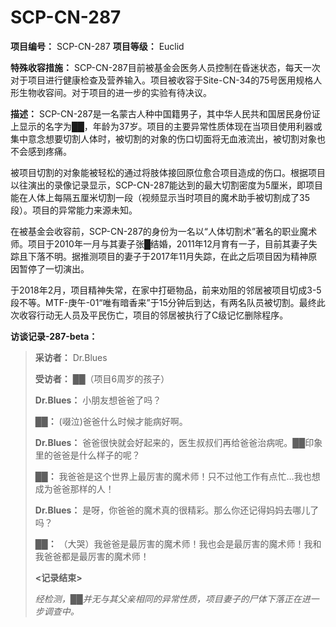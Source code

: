 # SCP-CN-287


**项目编号：** SCP-CN-287
**项目等级：** Euclid

**特殊收容措施：** SCP-CN-287目前被基金会医务人员控制在昏迷状态，每天一次对于项目进行健康检查及营养输入。项目被收容于Site-CN-34的75号医用规格人形生物收容间。对于项目的进一步的实验有待决议。

**描述：** SCP-CN-287是一名蒙古人种中国籍男子，其中华人民共和国居民身份证上显示的名字为██，年龄为37岁。项目的主要异常性质体现在当项目使用利器或集中意念想要切割人体时，被切割的对象的伤口切面将无血液流出，被切割对象也不会感到疼痛。

被项目切割的对象能被轻松的通过将肢体接回原位愈合项目造成的伤口。根据项目以往演出的录像记录显示，SCP-CN-287能达到的最大切割密度为5厘米，即项目能在人体上每隔五厘米切割一段（视频显示当时项目的魔术助手被切割成了35段）。项目的异常能力来源未知。

在被基金会收容前，SCP-CN-287的身份为一名以“人体切割术”著名的职业魔术师。项目于2010年一月与其妻子张█结婚，2011年12月育有一子，目前其妻子失踪且下落不明。据推测项目的妻子于2017年11月失踪，在此之后项目因为精神原因暂停了一切演出。

于2018年2月，项目精神失常，在家中打砸物品，前来劝阻的邻居被项目切成3-5段不等。MTF-庚午-01“唯有暗香来”于15分钟后到达，有两名队员被切割。最终此次收容行动无人员及平民伤亡，项目的邻居被执行了C级记忆删除程序。

**访谈记录-287-beta：** 


> **采访者：** Dr.Blues
> 
> **受访者：** ██（项目6周岁的孩子）
> 
> **Dr.Blues：** 小朋友想爸爸了吗？
> 
> **██：** (啜泣)爸爸什么时候才能病好啊。
> 
> **Dr.Blues：** 爸爸很快就会好起来的，医生叔叔们再给爸爸治病呢。██印象里的爸爸是什么样子的呢？
> 
> **██：** 我爸爸是这个世界上最厉害的魔术师！只不过他工作有点忙…我也想成为爸爸那样的人！
> 
> **Dr.Blues：** 是呀，你爸爸的魔术真的很精彩。那么你还记得妈妈去哪儿了吗？
> 
> **██：** （大哭）我爸爸是最厉害的魔术师！我也会是最厉害的魔术师！我和我爸爸都是最厉害的魔术师！
> 
> **<记录结束>** 
> 
> *经检测，██并无与其父亲相同的异常性质，项目妻子的尸体下落正在进一步调查中。* 
> 


